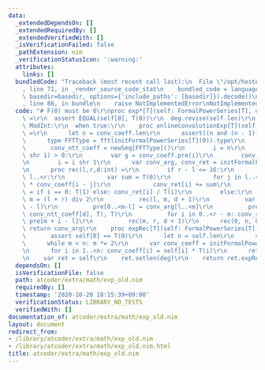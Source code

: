 ```yaml
---
data:
  _extendedDependsOn: []
  _extendedRequiredBy: []
  _extendedVerifiedWith: []
  _isVerificationFailed: false
  _pathExtension: nim
  _verificationStatusIcon: ':warning:'
  attributes:
    links: []
  bundledCode: "Traceback (most recent call last):\n  File \"/opt/hostedtoolcache/Python/3.10.4/x64/lib/python3.10/site-packages/onlinejudge_verify/documentation/build.py\"\
    , line 71, in _render_source_code_stat\n    bundled_code = language.bundle(stat.path,\
    \ basedir=basedir, options={'include_paths': [basedir]}).decode()\n  File \"/opt/hostedtoolcache/Python/3.10.4/x64/lib/python3.10/site-packages/onlinejudge_verify/languages/nim.py\"\
    , line 86, in bundle\n    raise NotImplementedError\nNotImplementedError\n"
  code: "# F(0) must be 0\r\nproc exp*[T](self: FormalPowerSeries[T], deg = -1):auto\
    \ =\r\n  assert EQUAL(self[0], T(0))\r\n  deg.revise(self.len)\r\n   when T is\
    \ ModInt:\r\n  when true:\r\n    proc onlineConvolutionExp[T](self, conv_coeff:FormalPowerSeries[T]):auto\
    \ =\r\n      let n = conv_coeff.len\r\n      assert((n and (n - 1)) == 0)\r\n\
    \      type FFTType = fft(initFormalPowerSeries[T](0)).type\r\n      var\r\n \
    \       conv_ntt_coeff = newSeq[FFTType]()\r\n        i = n\r\n      while (i\
    \ shr 1) > 0:\r\n        var g = conv_coeff.pre(i)\r\n        conv_ntt_coeff.add(fft(g))\r\
    \n        i = i shr 1\r\n      var conv_arg, conv_ret = initFormalPowerSeries[T](n)\r\
    \n      proc rec(l,r,d:int) =\r\n        if r - l <= 16:\r\n          for i in\
    \ l..<r:\r\n            var sum = T(0)\r\n            for j in l..<i: sum += conv_arg[j]\
    \ * conv_coeff[i - j]\r\n            conv_ret[i] += sum\r\n            conv_arg[i]\
    \ = if i == 0: T(1) else: conv_ret[i] / T(i)\r\n        else:\r\n          var\
    \ m = (l + r) div 2\r\n          rec(l, m, d + 1)\r\n          var pre = initFormalPowerSeries[T](r\
    \ - l)\r\n          pre[0..<m-l] = conv_arg[l..<m]\r\n          pre = ifft(dot(fft(pre),\
    \ conv_ntt_coeff[d], T), T)\r\n          for i in 0..<r - m: conv_ret[m + i] +=\
    \ pre[m + i - l]\r\n          rec(m, r, d + 1)\r\n      rec(0, n, 0)\r\n     \
    \ return conv_arg\r\n    proc expRec[T](self: FormalPowerSeries[T]):auto =\r\n\
    \       assert self[0] == T(0)\r\n      let n = self.len\r\n      var m = 1\r\n\
    \      while m < n: m *= 2\r\n      var conv_coeff = initFormalPowerSeries[T](m)\r\
    \n      for i in 1..<n: conv_coeff[i] = self[i] * T(i)\r\n      return self.onlineConvolutionExp(conv_coeff).pre(n)\r\
    \n    var ret = self\r\n    ret.setlen(deg)\r\n    return ret.expRec()\r\n\r\n"
  dependsOn: []
  isVerificationFile: false
  path: atcoder/extra/math/exp_old.nim
  requiredBy: []
  timestamp: '2020-10-20 18:15:39+09:00'
  verificationStatus: LIBRARY_NO_TESTS
  verifiedWith: []
documentation_of: atcoder/extra/math/exp_old.nim
layout: document
redirect_from:
- /library/atcoder/extra/math/exp_old.nim
- /library/atcoder/extra/math/exp_old.nim.html
title: atcoder/extra/math/exp_old.nim
---
```


